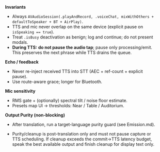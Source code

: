 **Invariants**
- Always `AVAudioSession(.playAndRecord, .voiceChat, mixWithOthers + defaultToSpeaker + BT + AirPlay)`.
- TTS and mic never overlap on the same device (explicit pause on `isSpeaking == true`).
- Treat `.isBusy` deactivation as benign; log and continue; do not present modals.
- **During TTS:** **do not pause the audio tap**; pause only processing/emit. This preserves the next phrase while TTS drains the queue.

**Echo / feedback**
- Never re-inject received TTS into STT (AEC + ref-count + explicit pause).
- Use route-aware grace; longer for Bluetooth.

**Mic sensitivity**
- RMS gate + (optionally) spectral tilt / noise floor estimate.
- Presets map UI → thresholds: Near / Table / Auditorium.

**Output Purity (non-blocking)**

- After translation, run a target-language purity guard (see Emission.md).

- Purity/cleanup is post-translation only and must not pause capture or TTS scheduling. If cleanup exceeds the commit→TTS latency budget, speak the best available output and finish cleanup for display text only.